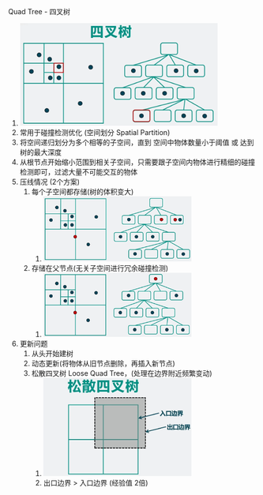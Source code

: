 Quad Tree - 四叉树
1. <img src="Pics/quad001.png" width=400>
2. 常用于碰撞检测优化 (空间划分 Spatial Partition)
3. 将空间递归划分为多个相等的子空间，直到 空间中物体数量小于阈值 或 达到树的最大深度
4. 从根节点开始缩小范围到相关子空间，只需要跟子空间内物体进行精细的碰撞检测即可，过滤大量不可能交互的物体
5. 压线情况 (2个方案)
   1. 每个子空间都存储(树的体积变大)
      1. <img src="Pics/quad002.png" width=300>
   2. 存储在父节点(无关子空间进行冗余碰撞检测)
      1. <img src="Pics/quad003.png" width=300>
6. 更新问题
   1. 从头开始建树
   2. 动态更新(将物体从旧节点删除，再插入新节点)
   3. 松散四叉树 Loose Quad Tree，(处理在边界附近频繁变动)
      1. <img src="Pics/quad004.png" width=300>
      2. 出口边界 > 入口边界 (经验值 2倍)
